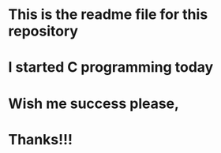 # This is the readme file for this repository
# I started C programming today
# Wish me success please,
# Thanks!!!
